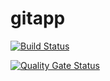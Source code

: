 # gitapp
[![Build Status](https://dev.azure.com/AzurePipelines2023-1/treinamentoaz400/_apis/build/status%2Fclabemo.gitapp?branchName=main)](https://dev.azure.com/AzurePipelines2023-1/treinamentoaz400/_build/latest?definitionId=16&branchName=main)

[![Quality Gate Status](https://sonarcloud.io/api/project_badges/measure?project=dev-az400-organization_agileteste&metric=alert_status)](https://sonarcloud.io/summary/new_code?id=dev-az400-organization_agileteste)
